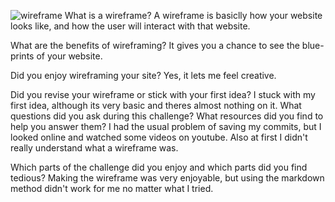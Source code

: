 ![wireframe](/Nimi/Allmyfiles/Desktop/wireframe)
What is a wireframe?
A wireframe is basiclly how your website looks like, and how the user will interact with that website.

What are the benefits of wireframing?
It gives you a chance to see the blue-prints of your website.

Did you enjoy wireframing your site?
Yes, it lets me feel creative.

Did you revise your wireframe or stick with your first idea?
I stuck with my first idea, although its very basic and theres almost nothing on it.
What questions did you ask during this challenge? What resources did you find to help you answer them?
I had the usual problem of saving my commits, but I looked online and watched some videos on youtube. Also at first I didn't really understand what a wireframe was.

Which parts of the challenge did you enjoy and which parts did you find tedious?
Making the wireframe was very enjoyable, but using the markdown method didn't work for me no matter what I tried.